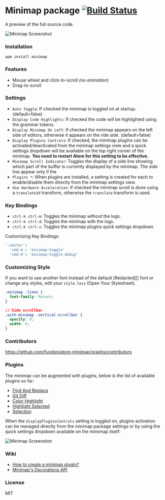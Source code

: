 # Minimap package [![Build Status](https://travis-ci.org/fundon/atom-minimap.svg?branch=master)](https://travis-ci.org/fundon/atom-minimap)

A preview of the full source code.

![Minimap Screenshot](https://github.com/fundon/atom-minimap/blob/master/screenshot.png?raw=true)

### Installation

```
apm install minimap
```

### Features

* Mouse wheel and click-to-scroll _(no animation)_
* Drag-to-scroll

### Settings

* `Auto Toggle`: If checked the minimap is toggled on at startup. (default=false)
* `Display Code Highlights`: If checked the code will be highlighted using the grammar tokens.
* `Display Minimap On Left`: If checked the minimap appears on the left side of editors, otherwise it appears on the ride side. (default=false)
* `Display Plugins Controls`: If checked, the minimap plugins can be activated/deactivated from the minimap settings view and a quick settings dropdown will be available on the top right corner of the minimap. **You need to restart Atom for this setting to be effective.**
* `Minimap Scroll Indicator`: Toggles the display of a side line showing which part of the buffer is currently displayed by the minimap. The side line appear only if the
* `Plugins *`: When plugins are installed, a setting is created for each to enable/disable them directly from the minimap settings view.
* `Use Hardware Acceleration`: If checked the minimap scroll is done using a `translate3d` transform, otherwise the `translate` transform is used.

### Key Bindings

* `ctrl-k ctrl-m`: Toggles the minimap without the logs.
* `ctrl-k ctrl-d`: Toggles the minimap with the logs.
* `ctrl-k ctrl-s`: Toggles the minimap plugins quick settings dropdown.

Customizing Key Bindings:

```cson
'.editor':
  'cmd-m': 'minimap:toggle'
  'cmd-d': 'minimap:toggle-debug'
```

### Customizing Style

If you want to use another font instead of the default [Redacted][] font or change any styles, edit your `style.less` (Open Your Stylesheet).

```css
.minimap .lines {
  font-family: Monaco;
}

// hide scrollbar
.with-minimap .vertical-scrollbar {
  opacity: 0;
  width: 0;
}
```

### Contributors

https://github.com/fundon/atom-minimap/graphs/contributors

### Plugins

The minimap can be augmented with plugins, below is the list of available plugins so far:

  * [Find And Replace](https://atom.io/packages/minimap-find-and-replace)
  * [Git Diff](https://atom.io/packages/minimap-git-diff)
  * [Color Highlight](https://atom.io/packages/minimap-color-highlight)
  * [Highlight Selected](https://atom.io/packages/minimap-highlight-selected)
  * [Selection](https://atom.io/packages/minimap-selection)

When the `displayPluginsControls` setting is toggled on, plugins activation can be managed directly from the minimap package settings or by using the quick settings dropdown available on the mimimap itself:

![Minimap Screenshot](https://github.com/fundon/atom-minimap/blob/master/plugins-list.gif?raw=true)

### Wiki

* [How to create a minimap plugin?](https://github.com/fundon/atom-minimap/wiki/Plugin)
* [Minimap's Decorations API](https://github.com/fundon/atom-minimap/wiki/Decorations)

### License

MIT

[Redacted Font]: https://github.com/christiannaths/Redacted-Font

